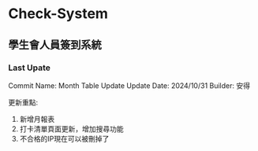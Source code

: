 # Check-System

## 學生會人員簽到系統

### Last Upate
Commit Name:     Month Table Update
Update Date:     2024/10/31
Builder:        安得

更新重點:
1. 新增月報表
2. 打卡清單頁面更新，增加搜尋功能
3. 不合格的IP現在可以被刪掉了

